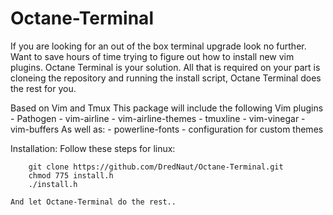 # Octane-Terminal
If you are looking for an out of the box terminal upgrade look no further. Want to save hours of time trying to figure out how to install new vim plugins. Octane Terminal is your solution. All that is required on your part is cloneing the repository and running the install script, Octane Terminal does the rest for you.

Based on Vim and Tmux
  This package will include the following Vim plugins
    - Pathogen
    - vim-airline
    - vim-airline-themes
    - tmuxline
    - vim-vinegar
    - vim-buffers
  As well as:
    - powerline-fonts
    - configuration for custom themes
    
Installation:
  Follow these steps for linux:
```    cd
    git clone https://github.com/DredNaut/Octane-Terminal.git
    chmod 775 install.h
    ./install.h
```
    And let Octane-Terminal do the rest..

